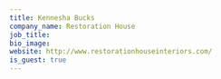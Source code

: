 ```yaml
---
title: Kennesha Bucks
company_name: Restoration House
job_title:
bio_image:
website: http://www.restorationhouseinteriors.com/
is_guest: true
---
```

